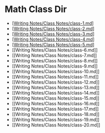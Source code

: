 # Math Class Dir
- [[Writing Notes/Class Notes/class-1.md]]
- [[Writing Notes/Class Notes/class-2.md]]
- [[Writing Notes/Class Notes/class-3.md]]
- [[Writing Notes/Class Notes/class-4.md]]
- [[Writing Notes/Class Notes/class-5.md]]
- [[Writing Notes/Class Notes/class-6.md]]
- [[Writing Notes/Class Notes/class-7.md]]
- [[Writing Notes/Class Notes/class-8.md]]
- [[Writing Notes/Class Notes/class-9.md]]
- [[Writing Notes/Class Notes/class-10.md]]
- [[Writing Notes/Class Notes/class-11.md]]
- [[Writing Notes/Class Notes/class-12.md]]
- [[Writing Notes/Class Notes/class-13.md]]
- [[Writing Notes/Class Notes/class-14.md]]
- [[Writing Notes/Class Notes/class-15.md]]
- [[Writing Notes/Class Notes/class-16.md]]
- [[Writing Notes/Class Notes/class-17.md]]
- [[Writing Notes/Class Notes/class-18.md]]
- [[Writing Notes/Class Notes/class-19.md]]
- [[Writing Notes/Class Notes/class-20.md]]


[//begin]: # "Autogenerated link references for markdown compatibility"
[Writing Notes/Class Notes/class-1.md]: <../Writing Notes/Class Notes/class-1.md> "Class 1"
[Writing Notes/Class Notes/class-2.md]: <../Writing Notes/Class Notes/class-2.md> "Lesson 2"
[Writing Notes/Class Notes/class-3.md]: <../Writing Notes/Class Notes/class-3.md> "Lesson 3"
[Writing Notes/Class Notes/class-4.md]: <../Writing Notes/Class Notes/class-4.md> "Lesson 4"
[Writing Notes/Class Notes/class-5.md]: <../Writing Notes/Class Notes/class-5.md> "Lesson 5"
[//end]: # "Autogenerated link references"
